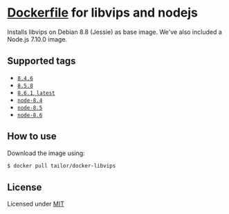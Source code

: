 # [Dockerfile](https://hub.docker.com/r/tailor/docker-libvips/) for libvips and nodejs

Installs libvips on Debian 8.8 (Jessie) as base image.
We've also included a Node.js 7.10.0 image.

## Supported tags

- [`8.4.6`](https://github.com/TailorBrands/docker-libvips/8.4.6/Dockerfile)
- [`8.5.8`](https://github.com/TailorBrands/docker-libvips/8.5.8/Dockerfile)
- [`8.6.1`, `latest`](https://github.com/TailorBrands/docker-libvips/8.5.8/Dockerfile)
- [`node-8.4`](https://github.com/TailorBrands/docker-libvips/node/8.4/Dockerfile)
- [`node-8.5`](https://github.com/TailorBrands/docker-libvips/node/8.5/Dockerfile)
- [`node-8.6`](https://github.com/TailorBrands/docker-libvips/node/8.5/Dockerfile)

## How to use

Download the image using:

```bash
$ docker pull tailor/docker-libvips
```

## License

Licensed under [MIT](http://opensource.org/licenses/mit-license.html)
